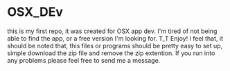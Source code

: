 # OSX_DEv
this is my first repo, it was created for OSX app dev. I'm tired of not being able to find the app, or a free version I'm looking for. T_T Enjoy!
I feel that, it should be noted that, this files or programs should be pretty easy to set up, simple download the zip file and remove the zip extention. If you run into any problems please feel free to send me a message.
